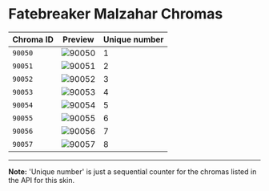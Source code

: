 # Fatebreaker Malzahar Chromas

| Chroma ID | Preview | Unique number |
|---|---|---|
| `90050` | ![90050](https://raw.communitydragon.org/latest/plugins/rcp-be-lol-game-data/global/default/v1/champion-chroma-images/90/90050.png) | 1 |
| `90051` | ![90051](https://raw.communitydragon.org/latest/plugins/rcp-be-lol-game-data/global/default/v1/champion-chroma-images/90/90051.png) | 2 |
| `90052` | ![90052](https://raw.communitydragon.org/latest/plugins/rcp-be-lol-game-data/global/default/v1/champion-chroma-images/90/90052.png) | 3 |
| `90053` | ![90053](https://raw.communitydragon.org/latest/plugins/rcp-be-lol-game-data/global/default/v1/champion-chroma-images/90/90053.png) | 4 |
| `90054` | ![90054](https://raw.communitydragon.org/latest/plugins/rcp-be-lol-game-data/global/default/v1/champion-chroma-images/90/90054.png) | 5 |
| `90055` | ![90055](https://raw.communitydragon.org/latest/plugins/rcp-be-lol-game-data/global/default/v1/champion-chroma-images/90/90055.png) | 6 |
| `90056` | ![90056](https://raw.communitydragon.org/latest/plugins/rcp-be-lol-game-data/global/default/v1/champion-chroma-images/90/90056.png) | 7 |
| `90057` | ![90057](https://raw.communitydragon.org/latest/plugins/rcp-be-lol-game-data/global/default/v1/champion-chroma-images/90/90057.png) | 8 |

---

**Note:** 'Unique number' is just a sequential counter for the chromas listed in the API for this skin.